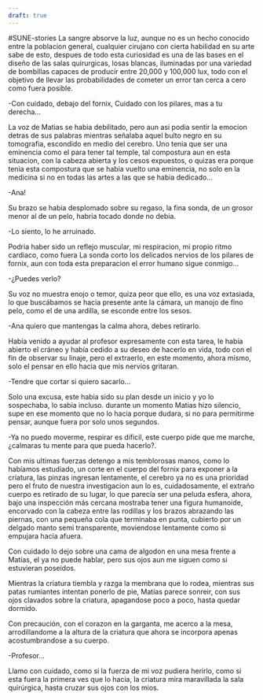 ```yaml
---
draft: true
---
```


#SUNE-stories
La sangre absorve la luz, aunque no es un hecho conocido entre la poblacion general, cualquier cirujano con cierta habilidad en su arte sabe de esto, despues de todo esta curiosidad es una de las bases en el diseño de las salas quirurgicas, losas blancas, iluminadas por una variedad de bombillas capaces de producir entre 20,000 y 100,000 lux, todo con el objetivo de llevar las probabilidades de cometer un error tan cerca a cero como fuera posible.

-Con cuidado, debajo del fornix, Cuidado con los pilares, mas a tu derecha...

La voz de Matias se habia debilitado, pero aun asi podia sentir la emocion detras de sus palabras mientras señalaba aquel bulto negro en su tomografia, escondido en medio del cerebro. Uno tenia que ser una eminencia como el para tener tal temple, tal compostura aun en esta situacion, con la cabeza abierta y los cesos expuestos, o quizas era porque tenia esta compostura que se habia vuelto una eminencia, no solo en la medicina si no en todas las artes a las que se habia dedicado...

-Ana!

Su brazo se habia desplomado sobre su regaso, la fina sonda, de un grosor menor al de un pelo, habria tocado donde no debia.

-Lo siento, lo he arruinado.

Podria haber sido un reflejo muscular, mi respiracion, mi propio ritmo cardiaco, como fuera La sonda corto los delicados nervios de los pilares de fornix, aun con toda esta preparacion el error humano sigue conmigo...

-¿Puedes verlo?

Su voz no muestra enojo o temor, quiza peor que ello, es una voz extasiada, lo que buscábamos se hacia presente ante la cámara, un manojo de fino pelo, como el de una ardilla, se esconde entre los sesos.

-Ana quiero que mantengas la calma ahora, debes retirarlo.

Había venido a ayudar al profesor expresamente con esta tarea, le había abierto el cráneo y había cedido a su deseo de hacerlo en vida, todo con el fin de observar su linaje, pero el extraerlo, en este momento, ahora mismo, solo el pensar en ello hacia que mis nervios gritaran.

-Tendre que cortar si quiero sacarlo…

Solo una excusa, este habia sido su plan desde un inicio y yo lo sospechaba, lo sabia incluso. durante un momento Matias hizo silencio, supe en ese momento que no lo hacia porque dudara, si no para permitirme pensar, aunque fuera por solo unos segundos.

-Ya no puedo moverme, respirar es dificil, este cuerpo pide que me marche, ¿calmaras tu mente para que pueda hacerlo?.

Con mis ultimas fuerzas detengo a mis temblorosas manos, como lo habíamos estudiado, un corte en el cuerpo del fornix para exponer a la criatura, las pinzas ingresan lentamente, el cerebro ya no es una prioridad pero el fruto de nuestra investigacion aun lo es, cuidadosamente, el extraño cuerpo es retirado de su lugar, lo que parecía ser una peluda esfera, ahora, bajo una inspección más cercana mostraba tener una figura humanoide, encorvado con la cabeza entre las rodillas y los brazos abrazando las piernas, con una pequeña cola que terminaba en punta, cubierto por un delgado manto semi transparente, moviendose lentamente como si empujara hacia afuera.

Con cuidado lo dejo sobre una cama de algodon en una mesa frente a Matías, el ya no puede hablar, pero sus ojos aun me siguen como si estuvieran poseidos.

Mientras la criatura tiembla y razga la membrana que lo rodea, mientras sus patas rumiantes intentan ponerlo de pie, Matías parece sonreir, con sus ojos clavados sobre la criatura, apagandose poco a poco, hasta quedar dormido.

Con precaución, con el corazon en la garganta, me acerco a la mesa, arrodillandome a la altura de la criatura que ahora se incorpora apenas acostumbrandose a su cuerpo.

-Profesor…

Llamo con cuidado, como si la fuerza de mi voz pudiera herirlo, como si esta fuera la primera ves que lo hacia, la criatura mira maravillada la sala quirúrgica, hasta cruzar sus ojos con los mios.